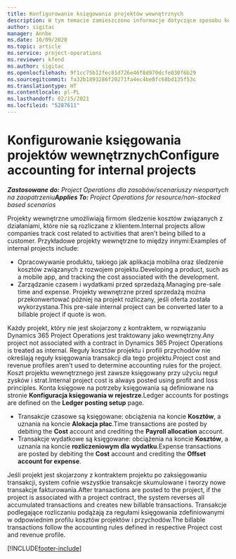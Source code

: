 ```yaml
---
title: Konfigurowanie księgowania projektów wewnętrznych
description: W tym temacie zamieszczono informacje dotyczące sposobu konfigurowania zasad księgowania w odniesieniu do projektów wewnętrznych w Project Operations.
author: sigitac
manager: Annbe
ms.date: 10/09/2020
ms.topic: article
ms.service: project-operations
ms.reviewer: kfend
ms.author: sigitac
ms.openlocfilehash: 9f1cc75b12fec81d726e46f8d970dcfe030f6b29
ms.sourcegitcommit: fa32b1893286f20271fa4ec4be8fc68bd135f53c
ms.translationtype: HT
ms.contentlocale: pl-PL
ms.lasthandoff: 02/15/2021
ms.locfileid: "5287611"
---
```

# <a name="configure-accounting-for-internal-projects"></a><span data-ttu-id="5f910-103">Konfigurowanie księgowania projektów wewnętrznych</span><span class="sxs-lookup"><span data-stu-id="5f910-103">Configure accounting for internal projects</span></span>

<span data-ttu-id="5f910-104">_**Zastosowane do:** Project Operations dla zasobów/scenariuszy nieopartych na zaopatrzeniu_</span><span class="sxs-lookup"><span data-stu-id="5f910-104">_**Applies To:** Project Operations for resource/non-stocked based scenarios_</span></span>

<span data-ttu-id="5f910-105">Projekty wewnętrzne umożliwiają firmom śledzenie kosztów związanych z działaniami, które nie są rozliczane z klientem.</span><span class="sxs-lookup"><span data-stu-id="5f910-105">Internal projects allow companies track cost related to activities that aren't being billed to a customer.</span></span> <span data-ttu-id="5f910-106">Przykładowe projekty wewnętrzne to między innymi:</span><span class="sxs-lookup"><span data-stu-id="5f910-106">Examples of internal projects include:</span></span>

- <span data-ttu-id="5f910-107">Opracowywanie produktu, takiego jak aplikacja mobilna oraz śledzenie kosztów związanych z rozwojem projektu.</span><span class="sxs-lookup"><span data-stu-id="5f910-107">Developing a product, such as a mobile app, and tracking the cost associated with the development.</span></span>
- <span data-ttu-id="5f910-108">Zarządzanie czasem i wydatkami przed sprzedażą.</span><span class="sxs-lookup"><span data-stu-id="5f910-108">Managing pre-sale time and expense.</span></span> <span data-ttu-id="5f910-109">Projekty wewnętrzne przed sprzedażą można przekonwertować później na projekt rozliczany, jeśli oferta została wykorzystana.</span><span class="sxs-lookup"><span data-stu-id="5f910-109">This pre-sale internal project can be converted later to a billable project if quote is won.</span></span>

<span data-ttu-id="5f910-110">Każdy projekt, który nie jest skojarzony z kontraktem, w rozwiązaniu Dynamics 365 Project Operations jest traktowany jako wewnętrzny.</span><span class="sxs-lookup"><span data-stu-id="5f910-110">Any project not associated with a contract in Dynamics 365 Project Operations is treated as internal.</span></span> <span data-ttu-id="5f910-111">Reguły kosztów projektu i profili przychodów nie określają reguły księgowania transakcji dla tego projektu.</span><span class="sxs-lookup"><span data-stu-id="5f910-111">Project cost and revenue profiles aren't used to determine accounting rules for the project.</span></span> <span data-ttu-id="5f910-112">Koszt projektu wewnętrznego jest zawsze księgowany przy użyciu reguł zysków i strat.</span><span class="sxs-lookup"><span data-stu-id="5f910-112">Internal project cost is always posted using profit and loss principles.</span></span> <span data-ttu-id="5f910-113">Konta księgowe na potrzeby księgowania są definiowane na stronie **Konfiguracja księgowania w rejestrze**.</span><span class="sxs-lookup"><span data-stu-id="5f910-113">Ledger accounts for postings are defined on the **Ledger posting setup** page.</span></span>

- <span data-ttu-id="5f910-114">Transakcje czasowe są księgowane: obciążenia na koncie **Kosztów**, a uznania na koncie **Alokacja płac**.</span><span class="sxs-lookup"><span data-stu-id="5f910-114">Time transactions are posted by debiting the **Cost** account and crediting the **Payroll allocation** account.</span></span>
- <span data-ttu-id="5f910-115">Transakcje wydatkowe są księgowane: obciążenia na koncie **Kosztów**, a uznania na koncie **rozliczeniowym dla wydatku**.</span><span class="sxs-lookup"><span data-stu-id="5f910-115">Expense transactions are posted by debiting the **Cost** account and crediting the **Offset account for expense**.</span></span>

<span data-ttu-id="5f910-116">Jeśli projekt jest skojarzony z kontraktem projektu po zaksięgowaniu transakcji, system cofnie wszystkie transakcje skumulowane i tworzy nowe transakcje fakturowania.</span><span class="sxs-lookup"><span data-stu-id="5f910-116">After transactions are posted to the project, if the project is associated with a project contract, the system reverses all accumulated transactions and creates new billable transactions.</span></span> <span data-ttu-id="5f910-117">Transakcje podlegające rozliczaniu podążają za regułami księgowania zdefiniowanymi w odpowiednim profilu kosztów projektów i przychodów.</span><span class="sxs-lookup"><span data-stu-id="5f910-117">The billable transactions follow the accounting rules defined in respective Project cost and revenue profile.</span></span>




[!INCLUDE[footer-include](../includes/footer-banner.md)]